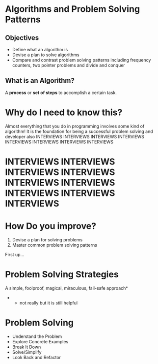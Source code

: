 # Algorithms and Problem Solving Patterns

## Objectives
- Define what an algorithm is
- Devise a plan to solve algorithms
- Compare and contrast problem solving patterns including frequency counters, two pointer problems and divide and conquer

## What is an Algorithm?
A **process** or **set of steps** to accomplish a certain task.

# Why do I need to know this?
Almost everything that you do in programming involves some kind of algorithm!
It is the foundation for being a successful problem solving and developer
also INTERVIEWS INTERVIEWS INTERVIEWS INTERVIEWS INTERVIEWS INTERVIEWS INTERVIEWS INTERVIEWS
# INTERVIEWS INTERVIEWS INTERVIEWS INTERVIEWS INTERVIEWS INTERVIEWS INTERVIEWS INTERVIEWS INTERVIEWS

# How Do you improve?
1. Devise a plan for solving problems
2. Master common problem solving patterns

First up...
# Problem Solving Strategies
A simple, foolproof, magical, miraculous, fail-safe approach*
- * not really but it is still  helpful

# Problem Solving
- Understand the Problem
- Explore Concrete Examples
- Break It Down
- Solve/Simplify
- Look Back and Refactor